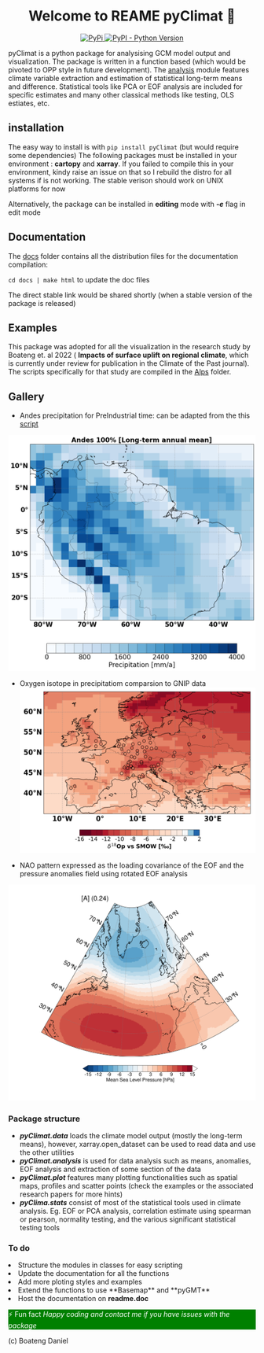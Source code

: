 
<h1 align="center">Welcome to REAME pyClimat 👋</h1>

<p align="center">
<a href="https://pypi.org/project/pyClimat/" target="_blank">
  <img src="https://img.shields.io/pypi/v/pyClimat.svg" alt="PyPi">
</a>
<a href="https://pypi.org/project/pyClimat/" target="_blank">
  <img src="https://img.shields.io/pypi/pyversions/pyClimat" alt="PyPI - Python Version">
</a>
</h1>

pyClimat is a python package for analysising GCM model output and visualization. The package is written in a function based 
(which would be pivoted to OPP style in future development). The [analysis](./pyClimat/analysis.py) module features climate variable extraction 
and estimation of statistical long-term means and difference. Statistical tools like PCA or EOF analysis are included for specific 
estimates and many other classical methods like testing, OLS estiates, etc. 

## installation 

The easy way to install is with `pip install pyClimat` (but would require some dependencies)
The following packages must be installed in your environment : **cartopy** and **xarray**. If you failed to compile this in your environment,
kindy raise an issue on that so I rebuild the distro for all systems if is not working. 
The stable verison should work on UNIX platforms for now

Alternatively, the package can be installed in **editing** mode with _**-e**_ flag in edit mode

## Documentation 

The [docs](./docs/) folder contains all the distribution files for the documentation compilation: 

 `cd docs | make html` to update the doc files

The direct stable link would be shared shortly (when a stable version of the package is released)

## Examples

This package was adopted for all the visualization in the research study by Boateng et. al 2022 ( **Impacts of surface uplift on regional climate**, which is currently under review for publication in the Climate of the Past journal). The scripts specifically for that study are compiled in the [Alps](./examples/Alps/) folder.

## Gallery 

- Andes precipitation for PreIndustrial time: can be adapted from the this [script](./examples/Andes/mean_annual_plots.py)

![Andes](./img/img2.png)

- Oxygen isotope in precipitatiom comparsion to GNIP data
![Europe_d18Op](./img/img1.png)

- NAO pattern expressed as the loading covariance of the EOF and the pressure anomalies field using rotated EOF analysis

![NAO](./img/img3.png)
### Package structure 
- _**pyClimat.data**_ loads the climate model output (mostly the long-term means), however, xarray.open_dataset can be used to read data and use the other utilities
- _**pyClimat.analysis**_ is used for data analysis such as means, anomalies, EOF analysis and extraction of some section of the data 
- _**pyClimat.plot**_ features many plotting functionalities such as spatial maps, profiles and scatter points (check the examples or the associated research papers for more hints)
- _**pyClima.stats**_ consist of most of the statistical tools used in climate analysis. Eg. EOF or PCA analysis, correlation estimate using spearman or pearson, normality testing, and the various significant statistical testing tools

### To do 
<li>
Structure the modules in classes for easy scripting</li>
<li>Update the documentation for all the functions</li>
<li>Add more ploting styles and examples</li>
<li>Extend the functions to use **Basemap** and **pyGMT**</li>
<li>Host the documentation on <strong>readme.doc</strong></li>


<p style=background-color:green;color:white> ⚡ Fun fact <i>Happy coding and contact me if you have issues with the package</i></p>

(c) Boateng Daniel

